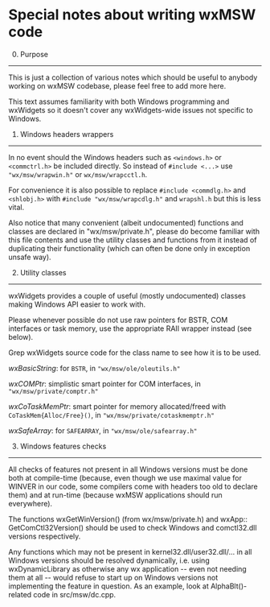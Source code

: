Special notes about writing wxMSW code
======================================

0. Purpose
----------

This is just a collection of various notes which should be useful to anybody
working on wxMSW codebase, please feel free to add more here.

This text assumes familiarity with both Windows programming and wxWidgets so it
doesn't cover any wxWidgets-wide issues not specific to Windows.


1. Windows headers wrappers
---------------------------

In no event should the Windows headers such as `<windows.h>` or `<commctrl.h>` be
included directly. So instead of `#include <...>` use `"wx/msw/wrapwin.h"` or
`wx/msw/wrapcctl.h`.

For convenience it is also possible to replace `#include <commdlg.h>` and
`<shlobj.h>` with `#include "wx/msw/wrapcdlg.h"` and `wrapshl.h` but this is less
vital.

Also notice that many convenient (albeit undocumented) functions and classes
are declared in "wx/msw/private.h", please do become familiar with this file
contents and use the utility classes and functions from it instead of
duplicating their functionality (which can often be done only in exception
unsafe way).

2. Utility classes
---------------------------

wxWidgets provides a couple of useful (mostly undocumented) classes making
Windows API easier to work with.

Please whenever possible do not use raw pointers for BSTR, COM interfaces
or task memory, use the appropriate RAII wrapper instead (see below).

Grep wxWidgets source code for the class name to see how it is to be used.

*wxBasicString*: for `BSTR`, in `"wx/msw/ole/oleutils.h"`

*wxCOMPtr*: simplistic smart pointer for COM interfaces, in `"wx/msw/private/comptr.h"`

*wxCoTaskMemPtr*: smart pointer for memory allocated/freed with `CoTaskMem{Alloc/Free}()`,
in `"wx/msw/private/cotaskmemptr.h"`

*wxSafeArray*: for `SAFEARRAY`, in `"wx/msw/ole/safearray.h"`


3. Windows features checks
--------------------------

All checks of features not present in all Windows versions must be done both at
compile-time (because, even though we use maximal value for WINVER in our code,
some compilers come with headers too old to declare them) and at run-time
(because wxMSW applications should run everywhere).

The functions wxGetWinVersion() (from wx/msw/private.h) and wxApp::
GetComCtl32Version() should be used to check Windows and comctl32.dll versions
respectively.

Any functions which may not be present in kernel32.dll/user32.dll/... in all
Windows versions should be resolved dynamically, i.e. using wxDynamicLibrary as
otherwise any wx application -- even not needing them at all -- would refuse to
start up on Windows versions not implementing the feature in question. As an
example, look at AlphaBlt()-related code in src/msw/dc.cpp.
